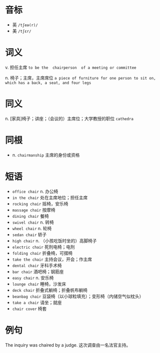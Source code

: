# 音标

- 英 `/tʃeə(r)/`
- 美 `/tʃɛr/`

# 词义

v. 担任主席
`to be the  chairperson  of a meeting or committee`

n. 椅子；主席，主席席位
`a piece of furniture for one person to sit on, which has a back, a seat, and four legs`

# 同义

n. [家具]椅子；讲座；（会议的）主席位；大学教授的职位
`cathedra`

# 同根

- n. `chairmanship` 主席的身份或资格

# 短语

- `office chair` n. 办公椅
- `in the chair` 处在主席地位；担任主席
- `rocking chair` 摇椅，安乐椅
- `massage chair` 按摩椅
- `dining chair` 餐椅
- `swivel chair` n. 转椅
- `wheel chair` n. 轮椅
- `sedan chair` 轿子
- `high chair` n. （小孩吃饭时坐的）高脚椅子
- `electric chair` 死刑电椅；电刑
- `folding chair` 折叠椅，可摺椅
- `take the chair` 主持会议，开会；作主席
- `dental chair` 牙科手术椅
- `bar chair` 酒吧椅；钢筋座
- `easy chair` n. 安乐椅
- `lounge chair` 睡椅，沙发床
- `deck chair` 折叠式躺椅；折叠帆布躺椅
- `beanbag chair` 豆袋椅（以小球粒填充）；变形椅（内储空气似枕头）
- `take a chair` 请坐；就座
- `chair cover` 椅套

# 例句

The inquiry was chaired by a judge.
这次调查由一名法官主持。


